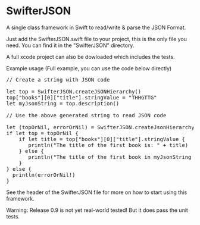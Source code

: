 # SwifterJSON

A single class framework in Swift to read/write & parse the JSON Format.

Just add the SwifterJSON.swift file to your project, this is the only file you need. You can find it in the "SwifterJSON" directory.

A full xcode project can also be dowloaded which includes the tests.

Example usage (Full example, you can use the code below directly)

<pre>
// Create a string with JSON code

let top = SwifterJSON.createJSONHierarchy()
top["books"][0]["title"].stringValue = "THHGTTG"
let myJsonString = top.description()

// Use the above generated string to read JSON code

let (topOrNil, errorOrNil) = SwifterJSON.createJsonHierarchyFromString(myJsonString)
if let top = topOrNil {
    if let title = top["books"][0]["title"].stringValue {
       println("The title of the first book is: " + title)
    } else {
       println("The title of the first book in myJsonString was not found")
    }
} else {
  println(errorOrNil!)
}
</pre>
See the header of the SwifterJSON file for more on how to start using this framework.

Warning: Release 0.9 is not yet real-world tested! But it does pass the unit tests.
